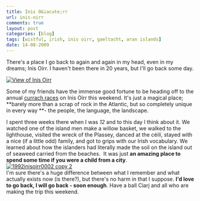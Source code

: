 ```yaml
---
title: Inis O&iacute;rr
url: inis-oirr
comments: true
layout: post
categories: [blog]
tags: [wistful, irish, inis oirr, gaeltacht, aran islands]
date: 14-08-2009
---
```

<p class="intro">There's a place I go back to again and again in my head, even in my dreams; Inis O&iacute;rr. I haven't been there in 20 years, but I'll go back some day.</p>
<a href="http://www.flickr.com/photos/paulmmay/2330868701/" title="View of Inis Oirr by paulmmay, on Flickr"><img src="http://farm3.static.flickr.com/2002/2330868701_1abbb40e21.jpg" class="photo" alt="View of Inis Oirr" /></a>

Some of my friends have the immense good fortune to be heading off to the annual <a href="http://www.flickr.com/photos/30602805@N08/sets/72157610849180805/">currach races</a> on Inis O&iacute;rr this weekend. It's just a magical place; **barely more than a scrap of rock in the Atlantic, but so completely unique in every way **- the people, the language, the landscape. 

I spent three weeks there when I was <em>12</em> and to this day I think about it. We watched one of the island men make a willow basket, we walked to the lighthouse, visited the wreck of the Plassey, danced at the c&eacute;il&iacute;, stayed with a nice (if a little odd) family, and got to grips with our Irish vocabulary. We learned about how the islanders had literally made the soil on the island out of seaweed carried from the beaches.&nbsp; It was just **an amazing place to spend some time if you were a child from a city**. <br />
<a href="http://www.flickr.com/photos/paulmmay/2331745984/" title="1992inisoirr0002 copy 2 by paulmmay, on Flickr"><img src="http://farm4.static.flickr.com/3044/2331745984_6dc52a3ab8.jpg" class="photo" alt="1992inisoirr0002 copy 2" /></a><br />
I'm sure there's a huge difference between what I remember and what actually exists now (is there?), but there's no harm in that I suppose. **I'd love to go back, I will go back - soon enough**. Have a ball Ciarj and all who are making the trip this weekend.



